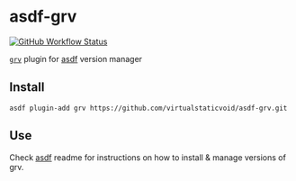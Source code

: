 # asdf-grv

[![GitHub Workflow Status](https://img.shields.io/github/workflow/status/virtualstaticvoid/asdf-grv/Main%20Workflow?style=flat-square)](https://github.com/virtualstaticvoid/asdf-grv/actions)

[`grv`][util] plugin for [asdf](https://github.com/asdf-vm/asdf) version manager

## Install

```
asdf plugin-add grv https://github.com/virtualstaticvoid/asdf-grv.git
```

## Use

Check [asdf](https://github.com/asdf-vm/asdf) readme for instructions on how to install & manage versions of grv.

[util]: https://github.com/rgburke/grv
